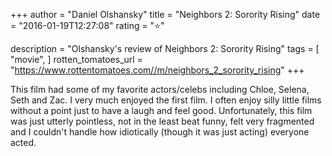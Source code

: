 +++
author = "Daniel Olshansky"
title = "Neighbors 2: Sorority Rising"
date = "2016-01-19T12:27:08"
rating = "⭐"

description = "Olshansky's review of Neighbors 2: Sorority Rising"
tags = [
    "movie",
]
rotten_tomatoes_url = "https://www.rottentomatoes.com//m/neighbors_2_sorority_rising"
+++

This film had some of my favorite actors/celebs including Chloe, Selena, Seth and Zac. I very much enjoyed the first film. I often enjoy silly little films without a point just to have a laugh and feel good. Unfortunately, this film was just utterly pointless, not in the least beat funny, felt very fragmented and I couldn't handle how idiotically (though it was just acting) everyone acted.
